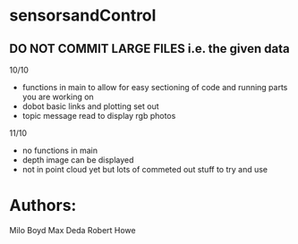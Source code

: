 # sensorsandControl

## DO NOT COMMIT LARGE FILES i.e. the given data 

10/10 
- functions in main to allow for easy sectioning of code and running parts you are working on 
- dobot basic links and plotting set out
- topic message read to display rgb photos

11/10 
- no functions in main
- depth image can be displayed
- not in point cloud yet but lots of commeted out stuff to try and use

# Authors: 

Milo Boyd
Max Deda
Robert Howe

